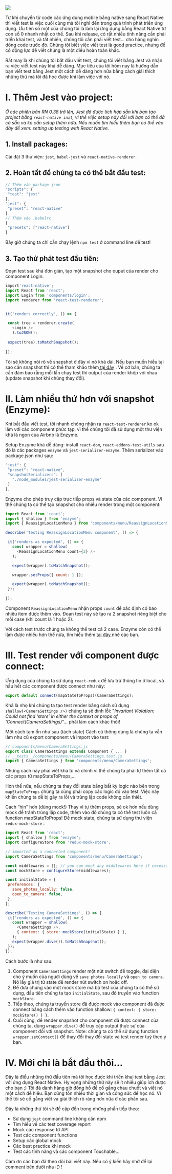 ![](https://images.viblo.asia/9ec13682-c164-4d47-8fa1-c246dca76021.png)

Từ khi chuyển từ code các ứng dụng mobile bằng native sang React Native thì viết test là việc cuối cùng mà tôi nghĩ đến trong quá trình phát triển ứng dụng. Ưu tiên số một của chúng tôi là làm lại ứng dụng bằng React Native từ con số 0 nhanh nhất có thể. Sau khi release, có rất nhiều tính năng cần phải triển khai test, và tất nhiên, chúng tôi cần phải viết test... cho hàng nghìn dòng code trước đó. Chúng tôi biết việc viết test là good practice, nhưng để có động lực để viết chúng là một điều hoàn toàn khác.

Rất may là khi chúng tôi bắt đầu viết test, chúng tôi viết bằng Jest và nhận ra việc viết test này khá dễ dàng. Mục tiêu của tôi hôm nay là hướng dẫn bạn viết test bằng Jest một cách dễ dàng hơn nữa bằng cách giải thích những thứ mà tôi đã học được khi làm việc với nó.

# I. Thêm Jest vào project:
*Ở các phiên bản RN 0.38 trở lên, Jest đã được tích hợp sẵn khi bạn tạo project bằng `react-native init`, vì thế việc setup này đối với bạn có thể đã có sẵn và ko cần setup thêm nữa. Nếu muốn tìm hiểu thêm bạn có thể vào đây để xem: setting up testing with React Native.*
## 1. Install packages:
Cài đặt 3 thư viện: `jest`, `babel-jest` và `react-native-renderer`. 

## 2. Hoàn tất để chúng ta có thể bắt đầu test:
```javascript
// Thêm vào package.json
"scripts": {
 "test": "jest"
},
"jest": {
 "preset": "react-native"
}
// Thêm vào .babelrc
{
 "presets": ["react-native"]
}

```

Bây giờ chúng ta chỉ cần chạy lệnh `npm test` ở command line để test!

## 3. Tạo thử phát test đầu tiên:
Đoạn test sau khá đơn giản, tạo một snapshot cho ouput của render cho component Login.
```javascript
import'react-native';
import React from 'react';
import Login from 'components/login';
import renderer from 'react-test-renderer';


it('renders correctly', () => {

 const tree = renderer.create(
   <Login />
   ).toJSON();
   
 expect(tree).toMatchSnapshot();
 
});
```

Tôi sẽ không nói rõ về snapshot ở đây vì nó khá dài. Nếu bạn muốn hiểu tại sao cần snapshot thì có thể tham khảo thêm[ tại đây](https://blog.callstack.io/unit-testing-react-native-with-the-new-jest-i-snapshots-come-into-play-68ba19b1b9fe) . Về cơ bản, chúng ta cần đảm bảo rằng mỗi lần chạy test thì output của render khớp với nhau (update snapshot khi chúng thay đổi).

# II. Làm nhiều thứ hơn với snapshot (Enzyme):
Khi bắt đầu viết test, tôi nhanh chóng nhận ra `react-test-renderer` ko ok lắm với các component phức tạp, vì thế chúng tôi đã sử dụng một thư viện khá là ngon của Airbnb là Enzyme.

Setup Enzyme khá dễ dàng: install `react-dom`, `react-addons-test-utils` sau đó là các packages `enzyme` và `jest-serializer-enzyme`. Thêm serializer vào package.json như sau:

```javascript
"jest": {
 "preset": "react-native",
 "snapshotSerializers": [
   "./node_modules/jest-serializer-enzyme"
 ]
},
```

Enzyme cho phép truy cập trực tiếp props và state của các component. Vì thế chúng ta có thể tạo snapshot cho nhiều render trong một component:
```javascript
import React from 'react';
import { shallow } from 'enzyme';
import { ReassignLocationMenu } from 'components/menu/ReassignLocationMenu';

describe('Testing ReassignLocationMenu component', () => {

 it('renders as expected', () => {
   const wrapper = shallow(
     <ReassignLocationMenu count={2} />
   );

   expect(wrapper).toMatchSnapshot();

   wrapper.setProps({ count: 1 });

   expect(wrapper).toMatchSnapshot();
 });
 
});
```
Component `ReassignLocationMenu` nhận props `count` để xác định có bao nhiêu item được thêm vào. Đoạn test này sẽ tạo ra 2 snapshot riêng biệt cho mỗi case (khi count là 1 hoặc 2).

Với cách test trước chúng ta không thể test cả 2 case. Enzyme còn có thể làm được nhiều hơn thế nữa, tìm hiểu thêm [tại đây ](https://airbnb.io/enzyme/)nhé các bạn.

# III. Test render với component được connect:
Ứng dụng của chúng ta sử dụng `react-redux` để lưu trữ thông tin ở local, và hầu hết các component được connect như này:
```javascript
export default connect(mapStateToProps)(CameraSettings);
```
Khá là nhọ khi chúng ta tạo test render bằng cách sử dụng `shallow(<CameraSettings />)` chúng ta sẽ dính lỗi: "*Invariant Violation: Could not find ‘store’ in either the context or props of ‘Connect(CameraSettings)*"... phải làm cách khác thôi!

Một cách tạm ổn như sau (tách state)
Cách cũ thông dụng là chúng ta vẫn làm như cũ export component và import vào test:
```javascript
// components/menu/CameraSettings.js
export class CameraSettings extends Component { ... }
// __tests__/components/menu/CameraSettings.test.js
import { CameraSettings } from 'components/menu/CameraSettings';
```
Nhưng cách này phải viết khá tù và chính vì thế chúng ta phải tự thêm tất cả các props từ mapStateToProps,...

Hơn thế nữa, nếu chúng ta thay đổi state bằng bất kỳ logic nào bên trong `mapStateToProps` chúng ta cũng phải copy các logic đó vào test. Việc này khiến chúng ta dễ bị gây ra lỗi và trùng lặp code không cần thiết.

Cách “hịn" hơn (dùng mock!)
Thay vì tự thêm props, sẽ ok hơn nếu dùng mock để tránh trùng lặp code, thêm vào đó chúng ta có thể test luôn cả function mapStateToProps!
Để mock state, chúng ta sử dụng thư viện `redux-mock-store` :
```javascript
import React from 'react';
import { shallow } from 'enzyme';
import configureStore from 'redux-mock-store';

// imported as a connected component!
import CameraSettings from 'components/menu/CameraSettings';

const middlewares = []; // you can mock any middlewares here if necessary
const mockStore = configureStore(middlewares);

const initialState = {
 preferences: {
   save_photos_locally: false,
   open_to_camera: false,
 },
};

describe('Testing CameraSettings', () => {
 it('renders as expected', () => {
   const wrapper = shallow(
     <CameraSettings />,
     { context: { store: mockStore(initialState) } },
   );
   expect(wrapper.dive()).toMatchSnapshot();
 });
});
```
Cách bước là như sau:
1. Component `CameraSettings` render một nút switch để toggle, đại diện cho ý muốn của người dùng về `save photos locally` và `open to camera`. Nó lấy giá trị từ state để render nút switch on hoặc off.
2. Để đưa chúng vào một mock store mà bộ test của chúng ta có thể sử dụng, đầu tiên chúng ta tạo `initialState`, sau đó truyền vào function `mockStore`.
3. Tiếp theo, chúng ta truyền store đã được mock vào component đã được connect bằng cách thêm vào function shallow: `{ context: { store: mockStore() } }`.
4. Cuối cùng, để render snapshot cho component đã được connect của chúng ta, dùng `wrapper.dive()` để truy cập output thực sự của component đối với snapshot.
Note: chúng ta có thể sử dụng function `wrapper.setContext()` để thay đổi thay đổi state và test render tuỳ theo ý bạn.

# IV. Mới chỉ là bắt đầu thôi…
Đây là điều những thứ đầu tiên mà tôi học được khi triển khai test bằng Jest với ứng dụng React Native. Hy vọng những thứ này sẽ ít nhiều giúp ích được cho bạn ;) Tôi đã dành hàng giờ đồng hồ để cố gắng chau chuốt và viết nó một cách dễ hiểu. Bạn cũng tốn nhiều thời gian và công sức để học nó. Vì thế tôi sẽ cố gắng viết và giải thích rõ ràng hơn nữa ở các phần sau. 

Đây là những thứ tôi sẽ đề cập đến trong những phần tiếp theo:
- Sử dụng `jest` command line không cần npm
- Tìm hiểu về các test coverage report
- Mock các response từ API
- Test các component functions
- Setup các global mock
- Các best practice khi mock 
- Test các tính năng và các component Touchable…

Cảm ơn các bạn đã theo dõi bài viết này. Nếu có ý kiến hãy nhớ để lại comment bên dưới nha :D !